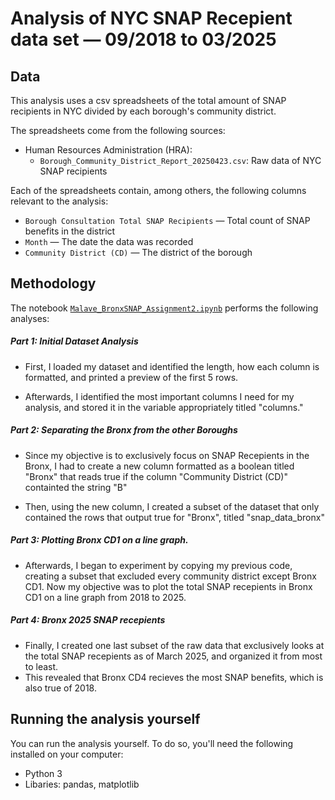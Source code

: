 # Analysis of NYC SNAP Recepient data set — 09/2018 to 03/2025

## Data

This analysis uses a csv spreadsheets of the total amount of SNAP recipients in NYC divided by each borough's community district.

The spreadsheets come from the following sources:

- Human Resources Administration (HRA):
  - `Borough_Community_District_Report_20250423.csv`: Raw data of NYC SNAP recipients 

Each of the spreadsheets contain, among others, the following columns relevant to the analysis:

- `Borough Consultation Total SNAP Recipients` — Total count of SNAP benefits in the district
- `Month` — The date the data was recorded
- `Community District (CD)` —  The district of the borough

## Methodology

The notebook [`Malave_BronxSNAP_Assignment2.ipynb`](notebooks/Malave_BronxSNAP_Assignment2.ipynb) performs the following analyses:


##### Part 1: Initial Dataset Analysis

- First, I loaded my dataset and identified the length, how each column is formatted, and printed a preview of the first 5 rows.

- Afterwards, I identified the most important columns I need for my analysis, and stored it in the variable appropriately titled "columns." 


##### Part 2: Separating the Bronx from the other Boroughs

- Since my objective is to exclusively focus on SNAP Recepients in the Bronx, I had to create a new column formatted as a boolean titled "Bronx" that reads true if the column "Community District (CD)" containted the string "B"

- Then, using the new column, I created a subset of the dataset that only contained the rows that output true for "Bronx", titled "snap_data_bronx"

##### Part 3: Plotting Bronx CD1 on a line graph.

- Afterwards, I began to experiment by copying my previous code, creating a subset that excluded every community district except Bronx CD1. Now my objective was to plot the total SNAP recepients in Bronx CD1 on a line graph from 2018 to 2025.

##### Part 4: Bronx 2025 SNAP recepients
- Finally, I created one last subset of the raw data that exclusively looks at the total SNAP recepients as of March 2025, and organized it from most to least.
- This revealed that Bronx CD4 recieves the most SNAP benefits, which is also true of 2018.

## Running the analysis yourself

You can run the analysis yourself. To do so, you'll need the following installed on your computer:

- Python 3
- Libaries: pandas, matplotlib
